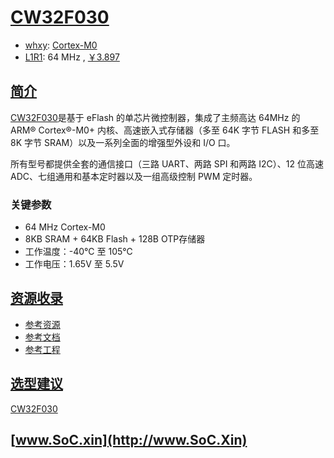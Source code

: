 ﻿# [CW32F030](https://doc.soc.xin/CW32F030)

* [whxy](https://www.whxy.com/): [Cortex-M0](https://github.com/SoCXin/Cortex)
* [L1R1](https://github.com/SoCXin/Level): 64 MHz , [￥3.897](https://item.szlcsc.com/3534136.html)

## [简介](https://github.com/SoCXin/CW32F030/wiki)

[CW32F030](https://www.whxy.com/product/detail/1)是基于 eFlash 的单芯片微控制器，集成了主频高达 64MHz 的 ARM® Cortex®-M0+ 内核、高速嵌入式存储器（多至 64K 字节 FLASH 和多至 8K 字节 SRAM）以及一系列全面的增强型外设和 I/O 口。

所有型号都提供全套的通信接口（三路 UART、两路 SPI 和两路 I2C）、12 位高速 ADC、七组通用和基本定时器以及一组高级控制 PWM 定时器。

### 关键参数

* 64 MHz Cortex-M0
* 8KB SRAM + 64KB Flash + 128B OTP存储器
* 工作温度：-40℃ 至 105℃
* 工作电压：1.65V 至 5.5V

## [资源收录](https://github.com/SoCXin)

* [参考资源](src/)
* [参考文档](docs/)
* [参考工程](project/)

## [选型建议](https://github.com/SoCXin/CW32F030)

[CW32F030](https://item.szlcsc.com/3534136.html)


## [www.SoC.xin](http://www.SoC.Xin)
